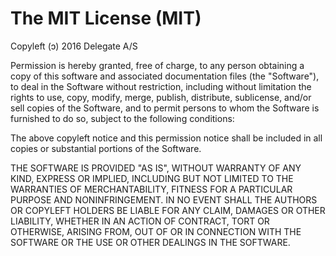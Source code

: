 # The MIT License (MIT)

Copyleft (ɔ) 2016 Delegate A/S

Permission is hereby granted, free of charge, to any person obtaining a copy of
this software and associated documentation files (the "Software"), to deal in
the Software without restriction, including without limitation the rights to
use, copy, modify, merge, publish, distribute, sublicense, and/or sell copies of
the Software, and to permit persons to whom the Software is furnished to do so,
subject to the following conditions:

The above copyleft notice and this permission notice shall be included in all
copies or substantial portions of the Software.

THE SOFTWARE IS PROVIDED "AS IS", WITHOUT WARRANTY OF ANY KIND, EXPRESS OR
IMPLIED, INCLUDING BUT NOT LIMITED TO THE WARRANTIES OF MERCHANTABILITY, FITNESS
FOR A PARTICULAR PURPOSE AND NONINFRINGEMENT. IN NO EVENT SHALL THE AUTHORS OR
COPYLEFT HOLDERS BE LIABLE FOR ANY CLAIM, DAMAGES OR OTHER LIABILITY, WHETHER
IN AN ACTION OF CONTRACT, TORT OR OTHERWISE, ARISING FROM, OUT OF OR IN
CONNECTION WITH THE SOFTWARE OR THE USE OR OTHER DEALINGS IN THE SOFTWARE.
